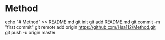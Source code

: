 # Method
echo "# Method" >> README.md
git init
git add README.md
git commit -m "first commit"
git remote add origin https://github.com/Hsa112/Method.git
git push -u origin master
